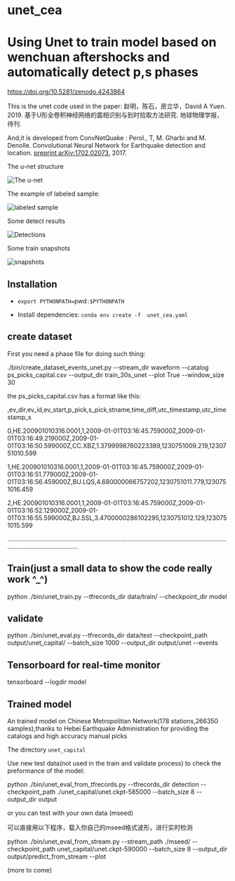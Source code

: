 # unet_cea
Using Unet to train model based on wenchuan aftershocks and automatically detect p,s phases
============= 

https://doi.org/10.5281/zenodo.4243864

This is the unet code used in the paper:
赵明，陈石，房立华，David A Yuen. 2019. 基于U形全卷积神经网络的震相识别与到时拾取方法研究. 地球物理学报，待刊.

And,it is developed from ConvNetQuake :
Perol., T, M. Gharbi and M. Denolle. Convolutional Neural Network for Earthquake detection and location. [preprint arXiv:1702.02073](https://arxiv.org/abs/1702.02073), 2017.

The u-net structure

![The u-net](./fig1.jpg)

The example of labeled sample:

![labeled sample](./fig2.jpg)

Some detect results

![Detections](./fig3.jpg)

Some train snapshots

![snapshots](./20190414211527.png)

## Installation
* `export PYTHONPATH=`pwd`:$PYTHONPATH`

* Install dependencies: `conda env create -f  unet_cea.yaml`

## create dataset

First you need a phase file for doing such thing:

./bin/create_dataset_events_unet.py --stream_dir waveform --catalog ps_picks_capital.csv --output_dir train_30s_unet --plot True --window_size 30

the ps_picks_capital.csv has a format like this:

,ev_dir,ev_id,ev_start,p_pick,s_pick,stname,time_diff,utc_timestamp,utc_timestamp_s

0,HE.200901010316.0001,1,2009-01-01T03:16:45.759000Z,2009-01-01T03:16:49.219000Z,2009-01-01T03:16:50.599000Z,CC.XBZ,1.3799998760223389,1230751009.219,1230751010.599

1,HE.200901010316.0001,1,2009-01-01T03:16:45.759000Z,2009-01-01T03:16:51.779000Z,2009-01-01T03:16:56.459000Z,BU.LQS,4.680000066757202,1230751011.779,1230751016.459

2,HE.200901010316.0001,1,2009-01-01T03:16:45.759000Z,2009-01-01T03:16:52.129000Z,2009-01-01T03:16:55.599000Z,BJ.SSL,3.4700000286102295,1230751012.129,1230751015.599

....................................................................................................................................................................

## Train(just a small data to show the code really work ^_^)

python ./bin/unet_train.py --tfrecords_dir data/train/  --checkpoint_dir model

## validate
python ./bin/unet_eval.py --tfrecords_dir data/test --checkpoint_path output/unet_capital/  --batch_size 1000 --output_dir output/unet --events

## Tensorboard for real-time monitor

tensorboard --logdir model

## Trained model
An trained model on Chinese Metropolitian Network(178 stations,266350 samples),thanks to  Hebei Earthquake Administration for providing the catalogs and high accuracy manual picks 

The directory `unet_capital`

Use new test data(not used in the train and validate process) to check the preformance of the model:

python ./bin/unet_eval_from_tfrecords.py --tfrecords_dir detection --checkpoint_path ./unet_capital/unet.ckpt-585000 --batch_size 8 --output_dir output

or you can test with your own data (mseed)

可以直接用以下程序，载入你自己的mseed格式波形，进行实时检测

python ./bin/unet_eval_from_stream.py --stream_path ./mseed/  --checkpoint_path unet_capital/unet.ckpt-590000 --batch_size 8 --output_dir output/predict_from_stream --plot

(more to come) 

